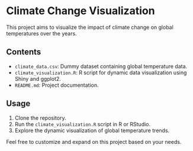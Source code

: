 # Climate Change Visualization

This project aims to visualize the impact of climate change on global temperatures over the years.

## Contents

- `climate_data.csv`: Dummy dataset containing global temperature data.
- `climate_visualization.R`: R script for dynamic data visualization using Shiny and ggplot2.
- `README.md`: Project documentation.

## Usage

1. Clone the repository.
2. Run the `climate_visualization.R` script in R or RStudio.
3. Explore the dynamic visualization of global temperature trends.

Feel free to customize and expand on this project based on your needs.

